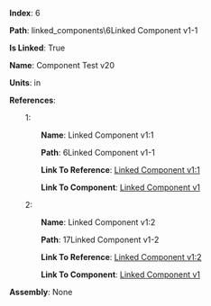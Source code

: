 **Index**: 6

**Path**: linked_components\6Linked Component v1-1

**Is Linked**: True

**Name**: Component Test v20

**Units**: in

**References**:

&emsp;&emsp;1:

&emsp;&emsp;&emsp;&emsp;**Name**: Linked Component v1:1

&emsp;&emsp;&emsp;&emsp;**Path**: 6Linked Component v1-1

&emsp;&emsp;&emsp;&emsp;**Link To Reference**: [Linked Component v1:1](/data_test/6Linked%20Component%20v1-1/timeline.md)

&emsp;&emsp;&emsp;&emsp;**Link To Component**: [Linked Component v1](/data_test/linked_components/6Linked%20Component%20v1-1/timeline.md)

&emsp;&emsp;2:

&emsp;&emsp;&emsp;&emsp;**Name**: Linked Component v1:2

&emsp;&emsp;&emsp;&emsp;**Path**: 17Linked Component v1-2

&emsp;&emsp;&emsp;&emsp;**Link To Reference**: [Linked Component v1:2](/data_test/17Linked%20Component%20v1-2/timeline.md)

&emsp;&emsp;&emsp;&emsp;**Link To Component**: [Linked Component v1](/data_test/linked_components/6Linked%20Component%20v1-1/timeline.md)

**Assembly**: None

